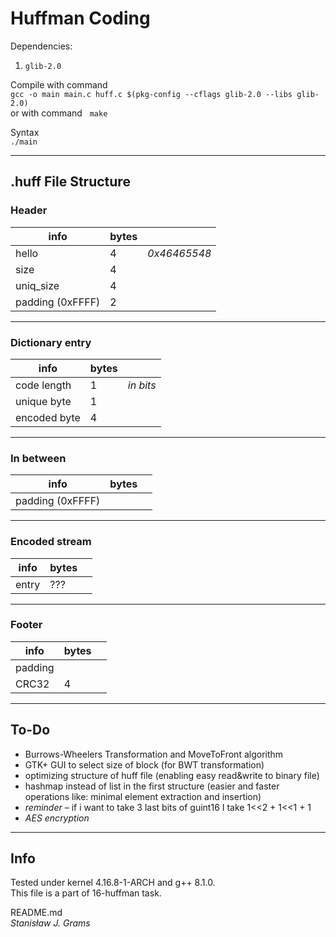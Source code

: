 # Huffman Coding
Dependencies:
1. `glib-2.0`

Compile with command \
`gcc -o main main.c huff.c $(pkg-config --cflags glib-2.0 --libs glib-2.0)` \
or with command &nbsp; `make` 

Syntax \
`./main`

---

## **.huff File Structure**
### Header
| info             | bytes |              |
|------------------|-------|--------------|
| hello            | 4     | *0x46465548* |
| size             | 4     |              |
| uniq_size        | 4     |              |
| padding (0xFFFF) | 2     |              |
---
### Dictionary entry
| info             | bytes |           |
|------------------|-------|-----------|
| code length      | 1     | *in bits* |
| unique byte      | 1     |           |
| encoded byte     | 4     |           |
---
### In between
| info             | bytes |           |
|------------------|-------|-----------|
| padding (0xFFFF) |       |           |
---
### Encoded stream
| info  | bytes |   |
|-------|-------|---|
| entry | ???   |   |
---
### Footer
| info    | bytes |   |
|---------|-------|---|
| padding |       |   |
| CRC32   |   4   |   |
---

## **To-Do**
- Burrows-Wheelers Transformation and MoveToFront algorithm
- GTK+ GUI to select size of block (for BWT transformation)
- optimizing structure of huff file (enabling easy read&write to binary file)
- hashmap instead of list in the first structure (easier and faster operations like: minimal element extraction and insertion)
- *reminder* – if i want to take 3 last bits of guint16 I take 1<<2 + 1<<1 + 1
- *AES encryption*
---
## **Info** 
Tested under kernel 4.16.8-1-ARCH and g++ 8.1.0.
\
This file is a part of 16-huffman task.

README.md\
*Stanisław J. Grams*